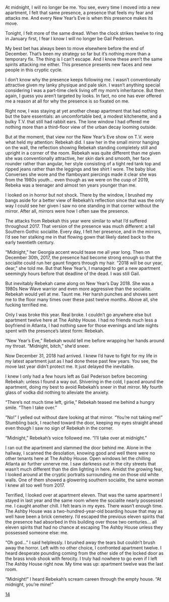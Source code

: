At midnight, I will no longer be me. You see, every time I moved into a new apartment, I felt that same presence, a presence that feels my fear and attacks me. And every New Year’s Eve is when this presence makes its move.

Tonight, I felt more of the same dread. When the clock strikes twelve to ring in January first, I fear I know I will no longer be Gail Pederson.

My best bet has always been to move elsewhere before the end of December. That’s been my strategy so far but it’s nothing more than a temporary fix. The thing is I can’t escape. And I know these aren’t the same spirits attacking me either. This presence presents new faces and new people in this cryptic cycle.

I don’t know why the presence keeps following me. I wasn’t conventionally attractive given my lanky physique and pale skin. I wasn’t anything special considering I was a part-time clerk living off my mom’s inheritance. But then again, I guess you aren’t targeted by looks. In fact, no one has ever offered me a reason at all for why the presence is so fixated on me. 

Right now, I was staying at yet another cheap apartment that had nothing but the bare essentials: an uncomfortable bed, a modest kitchenette, and a bulky T.V. that still had rabbit ears. The lone window I had offered me nothing more than a third-floor view of the urban decay looming outside.

But at the moment, that view nor the New Year’s Eve show on T.V. were what held my attention: Rebekah did. I saw her in the small mirror hanging on the wall, the reflection showing Rebekah standing completely still and upright in a corner of the room. Rebekah was quite different than me given she was conventionally attractive, her skin dark and smooth, her face rounder rather than angular, her style consisting of a tight red tank top and ripped jeans rather than the leggings and tee shirt I wore. The baby blue Converses she wore and the flamboyant piercings made it clear she was from the 1980s youth… even though as we were on the cusp of 2019, Rebeka was a teenager and almost ten years younger than me.

I looked on in horror but not shock. There by the window, I brushed my bangs aside for a better view of Rebekah’s reflection since that was the only way I could see her given I saw no one standing in that corner without the mirror. After all, mirrors were how I often saw the presence.

The attacks from Rebekah this year were similar to what I’d suffered throughout 2017. That version of the presence was much different: a tall Southern Gothic socialite. Every day, I felt her presence, and in the mirrors, I’d see her stalking me in that flowing gown that likely dated back to the early twentieth century.

“Midnight,” her Georgia accent would tease me all year long. Then on December 30th, 2017, the presence had become strong enough so that the socialite could run her gaunt fingers through my hair. “2018 will be our year, dear,” she told me. But that New Year’s, I managed to get a new apartment seemingly hours before that deadline of the dead. I was still Gail.

But inevitably Rebekah came along on New Year’s Day 2018. She was a 1980s New Wave warrior and even more aggressive than the socialite. Rebekah would yell at me. Taunt me. Her harsh punches and shoves sent me to the floor many times over these past twelve months. Above all, she fucking terrified me.

Only I was broke this year. Real broke. I couldn’t go anywhere else but apartment twelve here at The Ashby House. I had no friends much less a boyfriend in Atlanta, I had nothing save for those evenings and late nights spent with the presence’s latest form: Rebekah.

“New Year’s Eve,” Rebekah would tell me before wrapping her hands around my throat. “Midnight, bitch,” she’d sneer.

Now December 31, 2018 had arrived. I knew I’d have to fight for my life in my latest apartment just as I had done these past few years. You see, the move last year didn’t protect me. It just delayed the inevitable.

I knew I only had a few hours left as Gail Pederson before becoming Rebekah: unless I found a way out.
Shivering in the cold, I paced around the apartment, doing my best to avoid Rebekah’s sneer in that mirror. My fourth glass of vodka did nothing to alleviate the anxiety.

“There’s not much time left, girlie,” Rebekah teased me behind a hungry smile. “Then I take over.”

“No!” I yelled out without dare looking at that mirror. “You’re not taking me!” Stumbling back, I reached toward the door, keeping my eyes straight ahead even though I saw no sign of Rebekah in the corner.

“Midnight,” Rebekah’s voice followed me. “I’ll take over at midnight.”

I ran out the apartment and slammed the door behind me. Alone in the hallway, I scanned the desolation, knowing good and well there were no other tenants here at The Ashby House. Open windows let the chilling Atlanta air further unnerve me. I saw darkness out in the city streets that wasn’t much different than the dim lighting in here. Amidst the growing fear, I looked around at the cryptic portraits surrounding me on those old white walls. One of them showed a glowering southern socialite, the same woman I knew all too well from 2017.

Terrified, I looked over at apartment eleven. That was the same apartment I stayed in last year and the same room where the socialite nearly possessed me. I caught another chill. I felt tears in my eyes. There wasn’t enough time. The Ashby House was a two-hundred-year-old boarding house that may as well have been a brick cemetery. I’d escaped the previous eleven spirits that the presence had absorbed in this building over those two centuries… all eleven spirits that had no chance at escaping The Ashby House unless they possessed someone else: me. 

“Oh god…” I said helplessly. I brushed away the tears but couldn’t brush away the horror. Left with no other choice, I confronted apartment twelve. I heard desperate pounding coming from the other side of the locked door as the brass knob shook with ferocity. I truly had nowhere to go even if I left The Ashby House right now. My time was up: apartment twelve was the last room.

“Midnight!” I heard Rebekah’s scream careen through the empty house. “At midnight, you’re mine!”

[14](https://www.reddit.com/r/rhonnie14FanPage/)